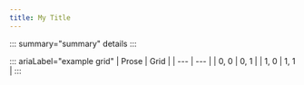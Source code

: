 ```yaml
---
title: My Title
---
```


<!-- Testing initial heading and markdown capabilities

Testing hot reload

Testing **bold** and *em*


## Generic heading

::: type="info"
aside
:::

:::
> blockquote
:::

:::
```js
codeblock
```
::: -->

::: summary="summary"
details
:::

::: ariaLabel="example grid"
| Prose | Grid |
| --- | --- |
| 0, 0 | 0, 1 |
| 1, 0 | 1, 1 |
:::

<!-- :::
# Heading
:::

:::
1. list item
:::

:::
section
:::

> blockquote

```js
codeblock
```

| Grid |
| --- |
| grid |

# Heading

- list item -->
